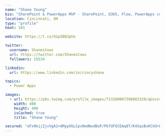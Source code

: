 ```yaml
---
name: "Shane Young"
bio: "SharePoint & PowerApps MVP - SharePoint, O365, Flow, PowerApps consulting? @PowerApps911 | Pure Snark? You found it."
location: Cincinnati, OH
type: "profile"
heat: 101

website: https://t.co/91p5BQ3pUe

twitter:
  username: ShanesCows
  url: https://twitter.com/ShanesCows
  followers: 15534

linkedin:
  url: https://www.linkedin.com/in/cincyshane

topics:
  - Power Apps

images:
  - url: https://pbs.twimg.com/profile_images/713100007398883329/qUzvsvQ3_400x400.jpg
    width: 400
    height: 400
    isCached: true
    title: "Shane Young"

secured: "oFx9kijZjvVgA1+dMypXGLCpv0mdWudBoP/Pb7UFGCEAq8T/K4SqsBvKCXd+LG2ndzS9SlWazTn8ZKl2n/sGjmDf0Ajr49Z5GlCjFV/DzcUDmjsHGN0gsb6szPWxL977kDtuoe+s2lbJ/e29ZFkwh76A5P2UW/IDCKROeV3sScezWe1CfP7zCsRYJdZQoEU/n2jqPQXohq3X/yu+rRTvKhKvCNgGSjyIVh3nwRwTvOz/D0X/qrWrhbieI0jYuAEwaD+7xvLxpoEIiD/64OndJ1p5v6kav3gWVXxyf6Vykyp3gMtxt4ZlmoQR9UgFQ/hOEsLK0iqig8UU325ECVzwY5z8EIX+mixhvACzeXhE2a/Bh+6w1WdEj7RVzAKTDNIFwtz7mTFoQ95kTUbBn9soXEu7nHjjZbd70k12B0tEoU4=;eRgf8caLWysHFGkBoLLOtQ=="
---
```


